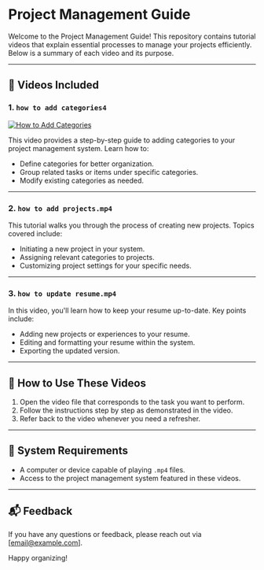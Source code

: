 # Project Management Guide

Welcome to the Project Management Guide! This repository contains tutorial videos that explain essential processes to manage your projects efficiently. Below is a summary of each video and its purpose.

---

## 📁 Videos Included

### 1. `how to add categories4`
[![How to Add Categories](https://img.youtube.com/vi/t65qLif_3Ow/maxresdefault.jpg)](https://www.youtube.com/watch?v=t65qLif_3Ow)

This video provides a step-by-step guide to adding categories to your project management system. Learn how to:

- Define categories for better organization.
- Group related tasks or items under specific categories.
- Modify existing categories as needed.

---

### 2. `how to add projects.mp4`
This tutorial walks you through the process of creating new projects. Topics covered include:

- Initiating a new project in your system.
- Assigning relevant categories to projects.
- Customizing project settings for your specific needs.

---

### 3. `how to update resume.mp4`
In this video, you'll learn how to keep your resume up-to-date. Key points include:

- Adding new projects or experiences to your resume.
- Editing and formatting your resume within the system.
- Exporting the updated version.

---

## 📖 How to Use These Videos
1. Open the video file that corresponds to the task you want to perform.
2. Follow the instructions step by step as demonstrated in the video.
3. Refer back to the video whenever you need a refresher.

---

## 🔧 System Requirements
- A computer or device capable of playing `.mp4` files.
- Access to the project management system featured in these videos.

---

## 📬 Feedback
If you have any questions or feedback, please reach out via [email@example.com].

Happy organizing!
